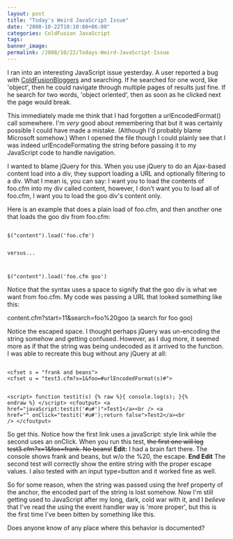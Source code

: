 ```yaml
---
layout: post
title: "Today's Weird JavaScript Issue"
date: "2008-10-22T10:10:00+06:00"
categories: ColdFusion JavaScript 
tags: 
banner_image: 
permalink: /2008/10/22/Todays-Weird-JavaScript-Issue
---
```


I ran into an interesting JavaScript issue yesterday. A user reported a bug with <a href="http://www.coldfusionbloggers.org">ColdFusionBloggers</a> and searching. If he searched for one word, like 'object', then he could navigate through multiple pages of results just fine. If he search for two words, 'object oriented', then as soon as he clicked next the page would break.

This immediately made me think that I had forgotten a urlEncodedFormat() call somewhere. I'm <i>very</i> good about remembering that but it was certainly possible I could have made a mistake. (Although I'd probably blame Microsoft somehow.) When I opened the file though I could plainly see that I was indeed urlEncodeFormating the string before passing it to my JavaScript code to handle navigation.

I wanted to blame jQuery for this. When you use jQuery to do an Ajax-based content load into a div, they support loading a URL and optionally filtering to a div. What I mean is, you can say: I want you to load the contents of foo.cfm into my div called content, however, I don't want you to load all of foo.cfm, I want you to load the goo div's content only. 

Here is an example that does a plain load of foo.cfm, and then another one that loads the goo div from foo.cfm:

<code>
$("content").load('foo.cfm')

versus...

$("content").load('foo.cfm goo')
</code>

Notice that the syntax uses a space to signify that the goo div is what we want from foo.cfm. My code was passing a URL that looked something like this:

content.cfm?start=11&search=foo%20goo (a search for foo goo)

Notice the escaped space. I thought perhaps jQuery was un-encoding the string somehow and getting confused. However, as I dug more, it seemed more as if that the string was being undecoded as it arrived to the function. I was able to recreate this bug without any jQuery at all:

<code>
&lt;cfset s = "frank and beans"&gt;
&lt;cfset u = "test3.cfm?x=1&foo=#urlEncodedFormat(s)#"&gt;

&lt;script&gt;
function testit(s) {% raw %}{ console.log(s); }{% endraw %}
&lt;/script&gt;
&lt;cfoutput&gt;
&lt;a href="javaScript:testit('#u#')"&gt;Test1&lt;/a&gt;&lt;br /&gt;
&lt;a href="" onClick="testit('#u#');return false"&gt;Test2&lt;/a&gt;&lt;br /&gt;
&lt;/cfoutput&gt;
</code>

So get this. Notice how the first link uses a javaScript: style link while the second uses an onClick. When you run this test, <strike>the first one will log test3.cfm?x=1&foo=frank. No beans!</strike> <b>Edit:</b> I had a brain fart there. The console shows frank and beans, but w/o the %20, the escape. <b>End Edit</b> The second test will correctly show the entire string with the proper escape values. I also tested with an input type=button and it worked fine as well.

So for some reason, when the string was passed using the href property of the anchor, the encoded part of the string is lost somehow. Now I'm still getting used to JavaScript after my long, dark, cold war with it, and I <i>believe</i> that I've read the using the event handler way is 'more proper', but this is the first time I've been bitten by something like this.

Does anyone know of any place where this behavior is documented?